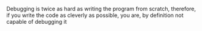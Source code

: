 Debugging is twice as hard as writing the program from scratch, therefore, if you write the code as cleverly as possible, you are, by definition not capable of debugging it